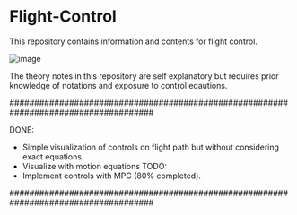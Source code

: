 # Flight-Control
This repository contains information and contents for flight control.

![image](https://user-images.githubusercontent.com/14985440/209779929-f99364ab-e37d-41b7-8ba9-7d6061df09ba.png)

The theory notes in this repository are self explanatory but requires prior knowledge of notations and exposure to control eqautions.


#####################################################################################

DONE:
- Simple visualization of controls on flight path but without considering exact equations.
- Visualize with motion equations
TODO:
- Implement controls with MPC (80% completed).

#####################################################################################
